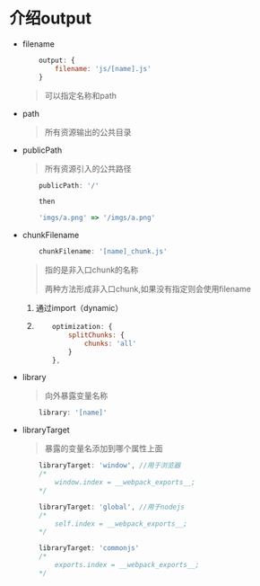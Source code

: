 # 介绍output

* filename
    ```javascript
        output: {
            filename: 'js/[name].js'
        }
    ```
    >可以指定名称和path
* path
    >所有资源输出的公共目录
* publicPath
    > 所有资源引入的公共路径
    ```javascript
        publicPath: '/'

        then

        'imgs/a.png' => '/imgs/a.png'
    
    ```
* chunkFilename
    ```javascript
        chunkFilename: '[name]_chunk.js'
    ```
    >指的是非入口chunk的名称
    >
    >两种方法形成非入口chunk,如果没有指定则会使用filename
    1. 通过import（dynamic）

    2. 
        ```javascript
        	optimization: {
                splitChunks: {
                    chunks: 'all'
                }
	        },
        ```
* library
    >向外暴露变量名称
    ```javascript
        library: '[name]'
    ```
* libraryTarget
    >暴露的变量名添加到哪个属性上面
    ```javascript
        libraryTarget: 'window', //用于浏览器
        /*
            window.index = __webpack_exports__;
        */

        libraryTarget: 'global', //用于nodejs
        /*
            self.index = __webpack_exports__;
        */

        libraryTarget: 'commonjs'
        /*
            exports.index = __webpack_exports__;
        */
    ```
    
